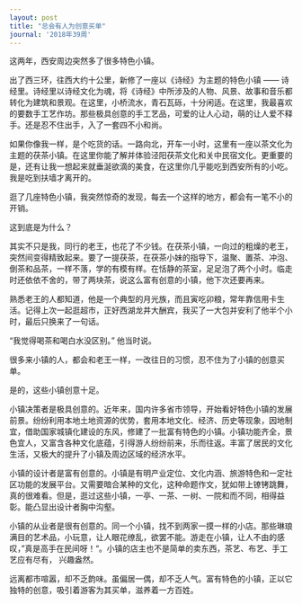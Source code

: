 ```yaml
---
layout: post
title: "总会有人为创意买单"
journal: '2018年39周'
---
```


这两年，西安周边突然多了很多特色小镇。

出了西三环，往西大约十公里，新修了一座以《诗经》为主题的特色小镇 —— 诗经里。诗经里以诗经文化为魂，将《诗经》中所涉及的人物、风景、故事和音乐都转化为建筑和景观。在这里，小桥流水，青石瓦砾，十分闲适。在这里，我最喜欢的要数手工艺作坊。那些极具创意的手工艺品，可爱的让人心动，萌的让人爱不释手。还是忍不住出手，入了一套四不小和尚。

如果你像我一样，是个吃货的话。一路向北，开车一小时，这里有一座以茶文化为主题的茯茶小镇。在这里你能了解并体验泾阳茯茶文化和关中民宿文化。更重要的是，还有让我一想起来就垂涎欲滴的美食，在这里你几乎能吃到西安所有的小吃。我是吃到扶墙才离开的。

逛了几座特色小镇，我突然惊奇的发现，每去一个这样的地方，都会有一笔不小的开销。

这到底是为什么？

其实不只是我，同行的老王，也花了不少钱。在茯茶小镇，一向过的粗燥的老王，突然间变得精致起来。要了一提茯茶，在茯茶小妹的指导下，温聚、置茶、冲泡、倒茶和品茶，一样不落，学的有模有样。在恬静的茶室，足足泡了两个小时。临走时还依依不舍的，带了两块茶，说这么富有创意的小镇，他下次还要再来。

熟悉老王的人都知道，他是一个典型的月光族，而且寅吃卯粮，常年靠信用卡生活。记得上次一起逛超市，正好西湖龙井大酬宾，我买了一大包并安利了他半个小时，最后只换来了一句话。

“我觉得喝茶和喝白水没区别。” 他当时说。

很多来小镇的人，都会和老王一样，一改往日的习惯，忍不住为了小镇的创意买单。

是的，这些小镇创意十足。

小镇决策者是极具创意的。近年来，国内许多省市领导，开始看好特色小镇的发展前景。纷纷利用本地土地资源的优势，套用本地文化、经济、历史等现象，因地制宜，借助国家城镇化建设的东风，修建了一批富有特色的小镇。小镇功能齐全，景色宜人，又富含各种文化底蕴，引得游人纷纷前来，乐而往返。丰富了居民的文化生活，又极大的提升了小镇及周边区域的经济水平。

小镇的设计者是富有创意的。小镇是有明产业定位、文化内涵、旅游特色和一定社区功能的发展平台。又需要暗合某种的文化，这种命题作文，犹如带上镣铐跳舞，真的很难看。但是，逛过这些小镇，一亭、一茶、一树、一院和而不同，相得益彰。能凸显出设计者胸中沟壑。

小镇的从业者是很有创意的。同一个小镇，找不到两家一摸一样的小店。那些琳琅满目的艺术品，小玩意，让人眼花缭乱，欲罢不能。游走在小镇，让人不由的感叹，”真是高手在民间呀！“。小镇的店主也不是简单的卖东西，茶艺、布艺、手工艺应有尽有， 兴趣盎然。

远离都市喧嚣，却不乏韵味。虽偏居一偶，却不乏人气。富有特色的小镇，正以它独特的创意，吸引着游客为其买单，滋养着一方百姓。
